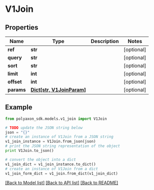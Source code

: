 # V1Join


## Properties
Name | Type | Description | Notes
------------ | ------------- | ------------- | -------------
**ref** | **str** |  | [optional] 
**query** | **str** |  | [optional] 
**sort** | **str** |  | [optional] 
**limit** | **int** |  | [optional] 
**offset** | **int** |  | [optional] 
**params** | [**Dict[str, V1JoinParam]**](V1JoinParam.md) |  | [optional] 

## Example

```python
from polyaxon_sdk.models.v1_join import V1Join

# TODO update the JSON string below
json = "{}"
# create an instance of V1Join from a JSON string
v1_join_instance = V1Join.from_json(json)
# print the JSON string representation of the object
print V1Join.to_json()

# convert the object into a dict
v1_join_dict = v1_join_instance.to_dict()
# create an instance of V1Join from a dict
v1_join_form_dict = v1_join.from_dict(v1_join_dict)
```
[[Back to Model list]](../README.md#documentation-for-models) [[Back to API list]](../README.md#documentation-for-api-endpoints) [[Back to README]](../README.md)


